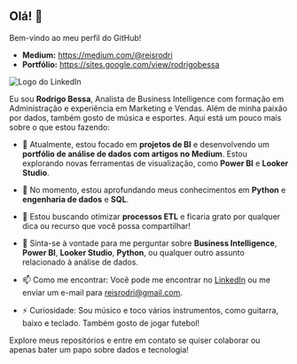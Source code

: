## Olá! 👋

Bem-vindo ao meu perfil do GitHub!

- **Medium:** https://medium.com/@reisrodri
- **Portfólio:** https://sites.google.com/view/rodrigobessa

![Logo do LinkedIn](https://as2.ftcdn.net/v2/jpg/03/96/56/19/1000_F_396561934_t1OwjMZHrVY211bHA5uUEAix0F1SyLci.jpg)

Eu sou **Rodrigo Bessa**, Analista de Business Intelligence com formação em Administração e experiência em Marketing e Vendas. Além de minha paixão por dados, também gosto de música e esportes. Aqui está um pouco mais sobre o que estou fazendo:

- 🔭 Atualmente, estou focado em **projetos de BI** e desenvolvendo um **portfólio de análise de dados com artigos no Medium**. Estou explorando novas ferramentas de visualização, como **Power BI** e **Looker Studio**.

- 🌱 No momento, estou aprofundando meus conhecimentos em **Python** e **engenharia de dados** e **SQL**.

- 🤔 Estou buscando otimizar **processos ETL** e ficaria grato por qualquer dica ou recurso que você possa compartilhar!

- 💬 Sinta-se à vontade para me perguntar sobre **Business Intelligence**, **Power BI**, **Looker Studio**, **Python**, ou qualquer outro assunto relacionado à análise de dados.

- 📫 Como me encontrar: Você pode me encontrar no [LinkedIn](https://www.linkedin.com/in/bessarodrigo) ou me enviar um e-mail para [reisrodri@gmail.com](mailto:reisrodri@gmail.com).

- ⚡ Curiosidade: Sou músico e toco vários instrumentos, como guitarra, baixo e teclado. Também gosto de jogar futebol!

Explore meus repositórios e entre em contato se quiser colaborar ou apenas bater um papo sobre dados e tecnologia!
